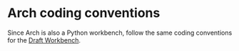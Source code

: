 # Arch coding conventions

Since Arch is also a Python workbench, follow the same coding conventions
for the [Draft Workbench](../Draft).
